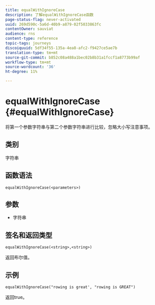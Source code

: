 ```yaml
---
title: equalWithIgnoreCase
description: 了解equalWithIgnoreCase函数
page-status-flag: never-activated
uuid: 269d590c-5a6d-40b9-a879-02f5033863fc
contentOwner: sauviat
audience: rns
content-type: reference
topic-tags: journeys
discoiquuid: 5df34f55-135a-4ea8-afc2-f9427ce5ae7b
translation-type: tm+mt
source-git-commit: b852c08a488a1bec02b8b31a1fccf1a8773b99af
workflow-type: tm+mt
source-wordcount: '36'
ht-degree: 11%

---
```



# equalWithIgnoreCase {#equalWithIgnoreCase}

将第一个参数字符串与第二个参数字符串进行比较，忽略大小写注意事项。

## 类别

字符串

## 函数语法

`equalWithIgnoreCase(<parameters>)`

## 参数

* 字符串

## 签名和返回类型

`equalWithIgnoreCase(<string>,<string>)`

返回布尔值。

## 示例

`equalWithIgnoreCase("rowing is great', "rowing is GREAT")`

返回true。
